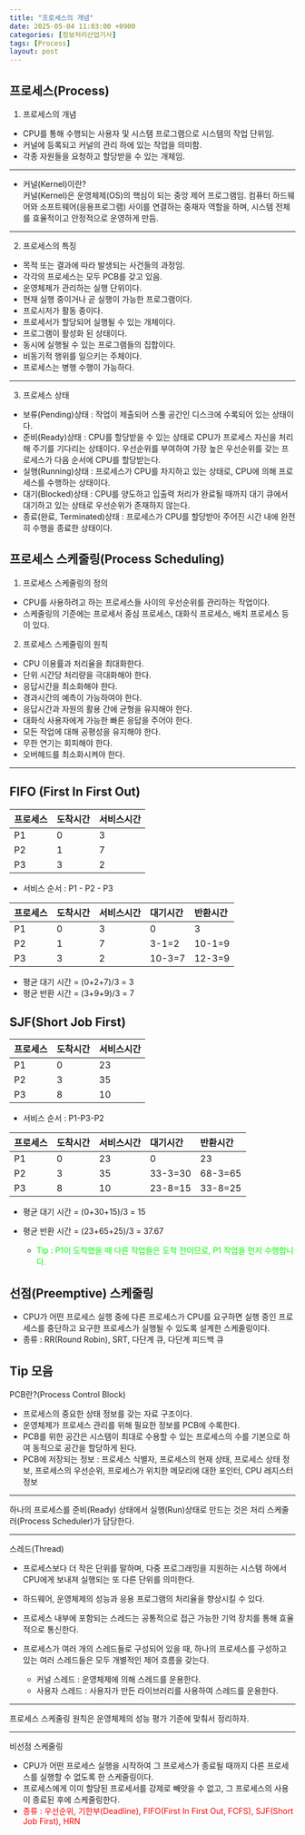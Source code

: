 ```yaml
---
title: "프로세스의 개념"
date: 2025-05-04 11:03:00 +0900
categories: [정보처리산업기사]
tags: [Process]
layout: post
---
```


## 프로세스(Process)
1) 프로세스의 개념
- CPU를 통해 수행되는 사용자 및 시스템 프로그램으로 시스템의 작업 단위임.
- 커널에 등록되고 커널의 관리 하에 있는 작업을 의미함.
- 각종 자원들을 요청하고 할당받을 수 있는 개체임.
  
---
  
* 커널(Kernel)이란?  
커널(Kernel)은 운영체제(OS)의 핵심이 되는 중앙 제어 프로그램임. 컴퓨터 하드웨어와 소프트웨어(응용프로그램) 사이를 연결하는 중재자 역할을 하며, 시스템 전체를 효율적이고 안정적으로 운영하게 만듬.
  
---
  
2) 프로세스의 특징
- 목적 또는 결과에 따라 발생되는 사건들의 과정임.
- 각각의 프로세스는 모두 PCB를 갖고 있음.  
- 운영체제가 관리하는 실행 단위이다.
- 현재 실행 중이거나 곧 실행이 가능한 프로그램이다.
- 프로시저가 활동 중이다.
- 프로세서가 할당되어 실행될 수 있는 개체이다.
- 프로그램이 활성화 된 상태이다.
- 동시에 실행될 수 있는 프로그램들의 집합이다.
- 비동기적 행위를 일으키는 주체이다.
- 프로세스는 병행 수행이 가능하다.
  
---
  
3) 프로세스 상태
- 보류(Pending)상태 : 작업이 제출되어 스풀 공간인 디스크에 수록되어 있는 상태이다.
- 준비(Ready)상태 : CPU를 할당받을 수 있는 상태로 CPU가 프로세스 자신을 처리해 주기를 기다리는 상태이다. 우선순위를 부여하여 가장 높은 우선순위를 갖는 프로세스가 다음 순서에 CPU를 할당받는다.
- 실행(Running)상태 : 프로세스가 CPU를 차지하고 있는 상태로, CPU에 의해 프로세스를 수행하는 상태이다.
- 대기(Blocked)상태 : CPU를 양도하고 입출력 처리가 완료될 때까지 대기 큐에서 대기하고 있는 상태로 우선순위가 존재하지 않는다.
- 종료(완료, Terminated)상태 : 프로세스가 CPU를 할당받아 주어진 시간 내에 완전히 수행을 종료한 상태이다.
  
## 프로세스 스케줄링(Process Scheduling)
1) 프로세스 스케줄링의 정의
- CPU를 사용하려고 하는 프로세스들 사이의 우선순위를 관리하는 작업이다.
- 스케줄링의 기준에는 프로세서 중심 프로세스, 대화식 프로세스, 배치 프로세스 등이 있다.
  
2) 프로세스 스케줄링의 원칙
- CPU 이용률과 처리율을 최대화한다.
- 단위 시간당 처리량을 극대화해야 한다.
- 응답시간을 최소화해야 한다.
- 경과시간의 예측이 가능하여야 한다.
- 응답시간과 자원의 활용 간에 균형을 유지해야 한다.
- 대화식 사용자에게 가능한 빠른 응답을 주어야 한다.
- 모든 작업에 대해 공평성을 유지해야 한다.
- 무한 연기는 회피해야 한다.
- 오버헤드를 최소화시켜야 한다.
  
---
  
## FIFO (First In First Out)
  
| 프로세스 | 도착시간 | 서비스시간 |
|:---|:---|:---|
| P1 | 0 | 3 |
| P2 | 1 | 7 |
| P3 | 3 | 2 |

- 서비스 순서 : P1 - P2 - P3
  
| 프로세스 | 도착시간 | 서비스시간 | 대기시간 | 반환시간 |
|:---|:---|:---|:----|:----|
| P1 | 0 | 3 | 0 | 3 |
| P2 | 1 | 7 | 3-1=2 | 10-1=9 |
| P3 | 3 | 2 | 10-3=7 | 12-3=9 |

- 평균 대기 시간 = (0+2+7)/3 = 3
- 평균 반환 시간 = (3+9+9)/3 = 7
  
## SJF(Short Job First)
  
| 프로세스 | 도착시간 | 서비스시간 |
|:---|:---|:---|
| P1 | 0 | 23 |
| P2 | 3 | 35 |
| P3 | 8 | 10 |
  
- 서비스 순서 : P1-P3-P2

| 프로세스 | 도착시간 | 서비스시간 | 대기시간 | 반환시간 |
|:---|:---|:---|:----|:----|
| P1 | 0 | 23 | 0 | 23 |
| P2 | 3 | 35 | 33-3=30 | 68-3=65 |
| P3 | 8 | 10 | 23-8=15 | 33-8=25 |
  
- 평균 대기 시간 = (0+30+15)/3 = 15
- 평균 반환 시간 = (23+65+25)/3 = 37.67
  
    - <span style="color:#00ff00">Tip : P1이 도착했을 때 다른 작업들은 도착 전이므로, P1 작업을 먼저 수행합니다.</span>
  
## 선점(Preemptive) 스케줄링
  
- CPU가 어떤 프로세스 실행 중에 다른 프로세스가 CPU를 요구하면 실행 중인 프로세스를 중단하고 요구한 프로세스가 실행될 수 있도록 설계한 스케줄링이다.
- 종류 : RR(Round Robin), SRT, 다단계 큐, 다단계 피드백 큐



## Tip 모음
  
PCB란?(Process Control Block)
  
- 프로세스의 중요한 상태 정보를 갖는 자료 구조이다.
- 운영체제가 프로세스 관리를 위해 필요한 정보를 PCB에 수록한다.
- PCB를 위한 공간은 시스템이 최대로 수용할 수 있는 프로세스의 수를 기본으로 하여 동적으로 공간을 할당하게 된다.
- PCB에 저장되는 정보 : 프로세스 식별자, 프로세스의 현재 상태, 프로세스 상태 정보, 프로세스의 우선순위, 프로세스가 위치한 메모리에 대한 포인터, CPU 레지스터 정보
  
--- 
  
하나의 프로세스를 준비(Ready) 상태에서 실행(Run)상태로 만드는 것은 처리 스케줄러(Process Scheduler)가 담당한다.
  
---
  
스레드(Thread)
- 프로세스보다 더 작은 단위를 말하며, 다중 프로그래밍을 지원하는 시스템 하에서 CPU에게 보내져 실행되는 또 다른 단위를 의미한다.
- 하드웨어, 운영체제의 성능과 응용 프로그램의 처리율을 향상시킬 수 있다.
- 프로세스 내부에 포함되는 스레드는 공통적으로 접근 가능한 기억 장치를 통해 효율적으로 통신한다.
- 프로세스가 여러 개의 스레드들로 구성되어 있을 때, 하나의 프로세스를 구성하고 있는 여러 스레드들은 모두 개별적인 제어 흐름을 갖는다.
  
    - 커널 스레드 : 운영체제에 의해 스레드를 운용한다.
    - 사용자 스레드 : 사용자가 만든 라이브러리를 사용하여 스레드를 운용한다.
  
---
  
프로세스 스케줄링 원칙은 운영체제의 성능 평가 기준에 맞춰서 정리하자.
  
---
  
비선점 스케줄링
  
- CPU가 어떤 프로세스 실행을 시작하여 그 프로세스가 종료될 때까지 다른 프로세스를 실행할 수 없도록 한 스케줄링이다.
- 프로세스에게 이미 할당된 프로세서를 강제로 빼앗을 수 없고, 그 프로세스의 사용이 종료된 후에 스케줄링한다.
- <span style="color:red">종류 : 우선순위, 기한부(Deadline), FIFO(First In First Out, FCFS), SJF(Short Job First), HRN</span>
  
